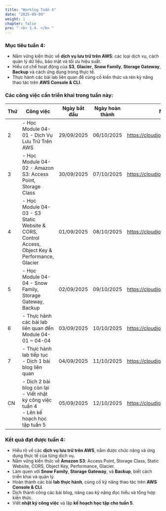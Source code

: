 ```yaml
---
title: "Worklog Tuần 4"
date: "2025-09-09"
weight: 1
chapter: false
pre: " <b> 1.4. </b> "
---
```


### Mục tiêu tuần 4:

* Nắm vững kiến thức về **dịch vụ lưu trữ trên AWS**: các loại dịch vụ, cách quản lý dữ liệu, bảo mật và tối ưu hiệu suất.  
* Hiểu cơ chế hoạt động của **S3**, **Glacier**, **Snow Family**, **Storage Gateway**, **Backup** và cách ứng dụng trong thực tế.  
* Thực hành các bài lab liên quan để củng cố kiến thức và rèn kỹ năng thao tác trên **AWS Console & CLI**.  

### Các công việc cần triển khai trong tuần này:
| Thứ | Công việc                                                                                                      | Ngày bắt đầu | Ngày hoàn thành | Nguồn tài liệu                            |
| --- | ------------------------------------------------------------------------------------------------------------- | ------------ | --------------- | ----------------------------------------- |
| 2   | - Học Module 04-01 - Dịch Vụ Lưu Trữ Trên AWS                                                                | 29/09/2025   | 06/10/2025      | <https://cloudjourney.awsstudygroup.com/> |
| 3   | - Học Module 04-02 - Amazon S3: Access Point, Storage Class                                                 | 30/09/2025   | 07/10/2025      | <https://cloudjourney.awsstudygroup.com/> |
| 4   | - Học Module 04-03 - S3 Static Website & CORS, Control Access, Object Key & Performance, Glacier           | 01/09/2025   | 08/10/2025      | <https://cloudjourney.awsstudygroup.com/> |
| 5   | - Học Module 04-04 - Snow Family, Storage Gateway, Backup                                                   | 02/09/2025   | 09/10/2025      | <https://cloudjourney.awsstudygroup.com/> |
| 6   | - Thực hành các bài lab liên quan đến Module 04-01 ~ 04-04                                                  | 03/09/2025   | 10/10/2025      | <https://cloudjourney.awsstudygroup.com/> |
| 7   | - Thực hành lab tiếp tục <br> - Dịch 1 bài blog liên quan                                                  | 04/09/2025   | 11/10/2025      | <https://cloudjourney.awsstudygroup.com/> |
| CN  | - Dịch 2 bài blog còn lại <br> - Viết nhật ký công việc tuần 4 <br> - Lên kế hoạch học tập tuần 5         | 05/09/2025   | 12/10/2025      | <https://cloudjourney.awsstudygroup.com/> |

### Kết quả đạt được tuần 4:

- Hiểu rõ về các **dịch vụ lưu trữ trên AWS**, nắm được chức năng và ứng dụng thực tế của từng dịch vụ.  
- Nắm vững kiến thức về **Amazon S3**: Access Point, Storage Class, Static Website, CORS, Object Key, Performance, Glacier.  
- Làm quen với **Snow Family**, **Storage Gateway**, và **Backup**, biết cách triển khai và quản lý.  
- Hoàn thành các bài **lab thực hành**, củng cố kỹ năng thao tác trên **AWS Console & CLI**.  
- Dịch thành công các bài blog, nâng cao kỹ năng đọc hiểu và tổng hợp kiến thức.  
- Viết **nhật ký công việc** và lập **kế hoạch học tập cho tuần 5**.


